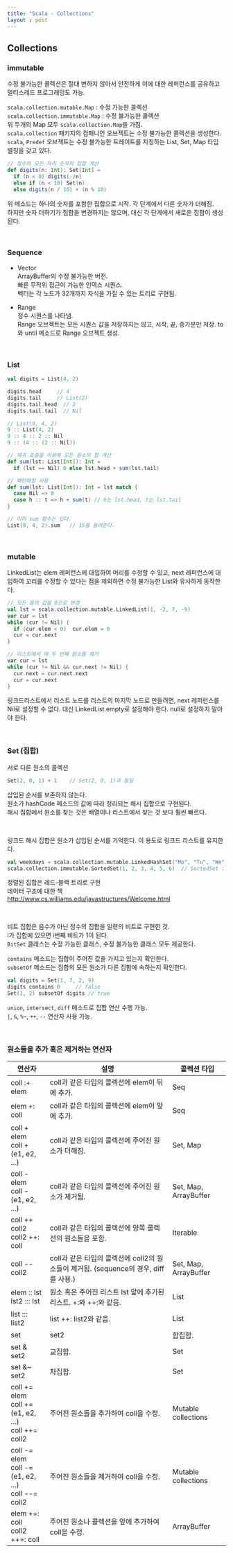 ```yaml
---
title: "Scala - Collections"
layout : post
---
```


## Collections


### immutable

수정 불가능한 콜렉션은 절대 변하지 않아서 안전하게 이에 대한 레퍼런스를 공유하고 멀티스레드 프로그래밍도 가능.  

`scala.collection.mutable.Map` : 수정 가능한 콜렉션  
`scala.collection.immutable.Map` : 수정 불가능한 콜렉션  
위 두개의 Map 모두 `scala.collection.Map`을 가짐.  
`scala.collection` 패키지의 컴패니언 오브젝트는 수정 불가능한 콜렉션을 생성한다.  
`scala`, `Predef` 오브젝트는 수정 불가능한 트레이트를 지칭하는 List, Set, Map 타입 별칭을 갖고 있다.  

```scala
// 정수의 모든 자리 숫자의 집합 계산
def digits(n: Int): Set[Int] =
  if (n < 0) digits(-/n)
  else if (n < 10) Set(n)
  else digits(n / 10) + (n % 10)
```

위 메소드는 하나의 숫자를 포함한 집합으로 시작. 각 단계에서 다른 숫자가 더해짐.  
하지만 숫자 더하기가 집합을 변경하지는 않으며, 대신 각 단계에서 새로운 집합이 생성된다.  


<br/>

### Sequence

- Vector  
ArrayBuffer의 수정 불가능한 버전.  
빠른 무작위 접근이 가능한 인덱스 시퀀스.  
벡터는 각 노드가 32개까지 자식을 가질 수 있는 트리로 구현됨.  


- Range  
정수 시퀀스를 나타냄.  
Range 오브젝트는 모든 시퀀스 값을 저장하지는 않고, 시작, 끝, 증가분만 저장. to와 until 메소드로 Range 오브젝트 생성.  


<br/>

### List

```scala
val digits = List(4, 2)

digits.head     // 4
digits.tail     // List(2)
digits.tail.head  // 2
digits.tail.tail  // Nil

// List(9, 4, 2)
9 :: List(4, 2)
9 :: 4 :: 2 :: Nil
9 :: (4 :: (2 :: Nil))

// 재귀 호출을 이용해 모든 원소의 합 계산
def sum(lst: List[Int]): Int =
  if (lst == Nil) 0 else lst.head + sum(lst.tail)

// 패턴매칭 사용
def sum(lst: List[Int]): Int = lst match {
  case Nil => 0
  case h :: t => h + sum(t) // h는 lst.head, t는 lst.tail
}

// 이미 sum 함수는 있다.
List(9, 4, 2).sum   // 15를 돌려준다.
```


<br/>

### mutable

LinkedList는 elem 레퍼런스에 대입하여 머리를 수정할 수 있고, next 레퍼런스에 대입하여 꼬리를 수정할 수 있다는 점을 제외하면 수정 불가능한 List와 유사하게 동작한다.  

```scala
// 모든 음의 값을 0으로 변경
val lst = scala.collection.mutable.LinkedList(1, -2, 7, -9)
var cur = lst
while (cur != Nil) {
  if (cur.elem < 0)  cur.elem = 0
  cur = cur.next
}
```

```scala
// 리스트에서 매 두 번째 원소를 제거
var cur = lst
while (cur != Nil && cur.next != Nil) {
  cur.next = cur.next.next
  cur = cur.next
}
```

링크드리스트에서 리스트 노드를 리스트의 마지막 노드로 만들려면, next 레퍼런스를 Nil로 설정할 수 없다. 대신 LinkedList.empty로 설정해야 한다. null로 설정하지 말아야 한다.  


<br/>

### Set (집합)

서로 다른 원소의 콜렉션  

```scala
Set(2, 0, 1) + 1    // Set(2, 0, 1)과 동일
```

삽입된 순서를 보존하지 않는다.  
원소가 hashCode 메소드의 값에 따라 정리되는 해시 집합으로 구현된다.  
해시 집합에서 원소를 찾는 것은 배열이나 리스트에서 찾는 것 보다 훨씬 빠르다.  


<br/>

링크드 해시 집합은 원소가 삽입된 순서를 기억한다. 이 용도로 링크드 리스트를 유지한다.  

```scala
val weekdays = scala.collection.mutable.LinkedHashSet("Mo", "Tu", "We", "Th", "Fr")
scala.collection.immutable.SortedSet(1, 2, 3, 4, 5, 6)  // SortedSet : 정렬된 순서로 iterate
```

정렬된 집합은 레드-블랙 트리로 구현  
데이터 구조에 대한 책 <http://www.cs.williams.edu/javastructures/Welcome.html>  


<br/>

비트 집합은 음수가 아닌 정수의 집합을 일련의 비트로 구현한 것.  
i가 집합에 있으면 i번째 비트가 1이 된다.  
`BitSet` 클래스는 수정 가능한 클래스, 수정 불가능한 클래스 모두 제공한다.  

`contains` 메소드는 집합이 주어진 값을 가지고 있는지 확인한다.  
`subsetOf` 메소드는 집합의 모든 원소가 다른 집합에 속하는지 확인한다.  

```scala
val digits = Set(1, 7, 2, 9)
digits contains 0     // false
Set(1, 2) subsetOf digits // true
```

`union`, `intersect`, `diff` 메소드로 집합 연산 수행 가능.  
`|`, `&`, `%~`, `++`, `--` 연산자 사용 가능.


<br/>

### 원소들을 추가 혹은 제거하는 연산자  

| 연산자 | 설명 | 콜렉션 타입 |
|---|---|---|
| coll :+ elem | coll과 같은 타입의 콜렉션에 elem이 뒤에 추가. | Seq |
| elem +: coll | coll과 같은 타입의 콜렉션에 elem이 앞에 추가. | Seq |
| coll + elem <br/>coll + (e1, e2, ...) | coll과 같은 타입의 콜렉션에 주어진 원소가 더해짐. | Set, Map |
| coll - elem <br/>coll - (e1, e2, ...) | coll과 같은 타입의 콜렉션에 주어진 원소가 제거됨. | Set, Map, ArrayBuffer |
| coll ++ coll2<br/>coll2 ++: coll | coll과 같은 타입의 콜렉션에 양쪽 콜렉션의 원소들을 포함. | Iterable |
| coll -- coll2 | coll과 같은 타입의 콜렉션에 coll2의 원소들이 제거됨. (sequence의 경우, diff를 사용.) | Set, Map, ArrayBuffer |
| elem :: lst <br/>lst2 ::: lst | 원소 혹은 주어진 리스트 lst 앞에 추가된 리스트. +:와 ++:와 같음. | List |
| list ::: list2 | list ++: list2와 같음. | List |
| set <code>|</code> set2 | 합집합. | Set |
| set & set2 | 교집합. | Set |
| set &~ set2 | 차집합. | Set |
| coll += elem<br/>coll += (e1, e2, ...)<br/>coll ++= coll2 | 주어진 원소들을 추가하여 coll을 수정. | Mutable<br/>collections |
| coll -= elem<br/>coll -= (e1, e2, ...)<br/>coll --= coll2 | 주어진 원소들을 제거하여 coll을 수정. | Mutable<br/>collections |
| elem +=: coll<br/>coll2 ++=: coll | 주어진 원소나 콜렉션을 앞에 추가하여 coll을 수정. | ArrayBuffer |

